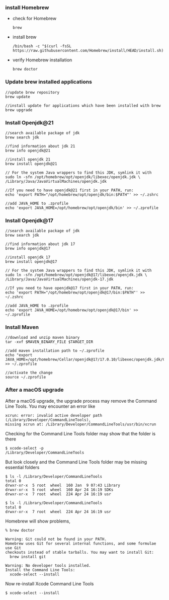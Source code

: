 ### install Homebrew
- check for Homebrew
  ```
  brew
  ```
- install brew
  ```
  /bin/bash -c "$(curl -fsSL https://raw.githubusercontent.com/Homebrew/install/HEAD/install.sh)"
  ```
- verify Homebrew installation
  ```
  brew doctor
  ```
  
### Update brew installed applications
```
//update brew repository
brew update

//install update for applications which have been installed with brew
brew upgrade
```

### Install Openjdk@21
```
//search available package of jdk
brew search jdk

//find information about jdk 21
brew info openjdk@21

//install openjdk 21
brew install openjdk@21

// For the system Java wrappers to find this JDK, symlink it with
sudo ln -sfn /opt/homebrew/opt/openjdk/libexec/openjdk.jdk \
/Library/Java/JavaVirtualMachines/openjdk.jdk

//If you need to have openjdk@21 first in your PATH, run:
echo 'export PATH="/opt/homebrew/opt/openjdk/bin:$PATH"' >> ~/.zshrc

//add JAVA_HOME to .zprofile
echo 'export JAVA_HOME=/opt/homebrew/opt/openjdk/bin' >> ~/.zprofile
```

### Install Openjdk@17
```
//search available package of jdk
brew search jdk

//find information about jdk 17
brew info openjdk@17

//install openjdk 17
brew install openjdk@17

// For the system Java wrappers to find this JDK, symlink it with
sudo ln -sfn /opt/homebrew/opt/openjdk@17/libexec/openjdk.jdk \
/Library/Java/JavaVirtualMachines/openjdk-17.jdk

//If you need to have openjdk@17 first in your PATH, run:
echo 'export PATH="/opt/homebrew/opt/openjdk@17/bin:$PATH"' >> ~/.zshrc

//add JAVA_HOME to .zprofile
echo 'export JAVA_HOME=/opt/homebrew/opt/openjdk@17/bin' >> ~/.zprofile
```

### Install Maven
```
//download and unzip maven binary
tar -xvf $MAVEN_BINARY_FILE $TARGET_DIR

//add maven installation path to ~/.zprofile
echo "export JAVA_HOME=/opt/homebrew/Cellar/openjdk@17/17.0.10/libexec/openjdk.jdk/Contents/Home" >> ~/.zprofile

//activate the change
source ~/.zprofile
```

### After a macOS upgrade
After a macOS upgrade, the upgrade process may remove the Command Line Tools. You may encounter an error like

```
xcrun: error: invalid active developer path (/Library/Developer/CommandLineTools),
missing xcrun at: /Library/Developer/CommandLineTools/usr/bin/xcrun
```

Checking for the Command Line Tools folder may show that the folder is there
```
$ xcode-select -p
/Library/Developer/CommandLineTools
```

But look closely and the Command Line Tools folder may be missing essential folders
```
$ ls -l /Library/Developer/CommandLineTools
total 0
drwxr-xr-x  5 root  wheel  160 Jan  9 07:43 Library
drwxr-xr-x  5 root  wheel  160 Apr 24 16:19 SDKs
drwxr-xr-x  7 root  wheel  224 Apr 24 16:19 usr

$ ls -l /Library/Developer/CommandLineTools
total 0
drwxr-xr-x  7 root  wheel  224 Apr 24 16:19 usr
```

Homebrew will show problems,
```
% brew doctor

Warning: Git could not be found in your PATH.
Homebrew uses Git for several internal functions, and some formulae use Git
checkouts instead of stable tarballs. You may want to install Git:
  brew install git

Warning: No developer tools installed.
Install the Command Line Tools:
  xcode-select --install
```
Now re-install Xcode Command Line Tools
```
$ xcode-select --install
```







